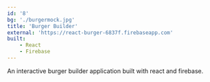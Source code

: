 ```yaml
---
id: '8'
bg: './burgermock.jpg'
title: 'Burger Builder'
external: 'https://react-burger-6837f.firebaseapp.com'
built:
    - React
    - Firebase
---
```


An interactive burger builder application built with react and firebase.